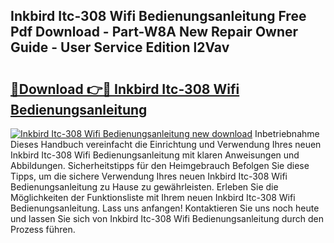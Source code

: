 ## Inkbird Itc-308 Wifi Bedienungsanleitung Free Pdf Download - Part-W8A New Repair Owner Guide - User Service Edition l2Vav

# <h2><a href="http://df0she.blite.top/?on=Inkbird+Itc-308+Wifi+Bedienungsanleitung">🔗Download 👉🔴 Inkbird Itc-308 Wifi Bedienungsanleitung</a></h2>

[![Inkbird Itc-308 Wifi Bedienungsanleitung new download](https://i.imgur.com/lujVjoI.png)](http://df0she.blite.top/?on=Inkbird+Itc-308+Wifi+Bedienungsanleitung)
Inbetriebnahme Dieses Handbuch vereinfacht die Einrichtung und Verwendung Ihres neuen Inkbird Itc-308 Wifi Bedienungsanleitung mit klaren Anweisungen und Abbildungen. Sicherheitstipps für den Heimgebrauch Befolgen Sie diese Tipps, um die sichere Verwendung Ihres neuen Inkbird Itc-308 Wifi Bedienungsanleitung zu Hause zu gewährleisten. Erleben Sie die Möglichkeiten der Funktionsliste mit Ihrem neuen Inkbird Itc-308 Wifi Bedienungsanleitung. Lass uns anfangen! Kontaktieren Sie uns noch heute und lassen Sie sich von Inkbird Itc-308 Wifi Bedienungsanleitung durch den Prozess führen.
